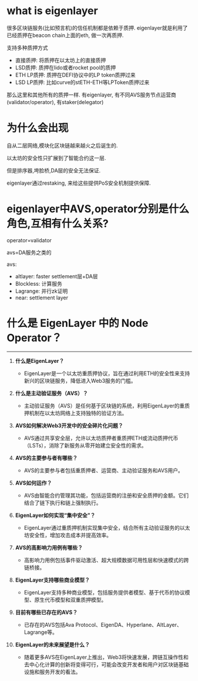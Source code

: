 # what is eigenlayer

很多区块链服务(比如预言机)的信任机制都是依赖于质押. eigenlayer就是利用了已经质押在beacon chain上面的eth, 做一次再质押.

支持多种质押方式
* 直接质押: 将质押在以太坊上的直接质押
* LSD质押: 质押在lido或者rocket pool的质押
* ETH LP质押: 质押在DEFI协议中的LP token质押过来
* LSD LP质押: 比如curve的stETH-ETH等LPToken质押过来

那么这里和其他所有的质押一样. 有eigenlayer, 有不同AVS服务节点运营商(validator/operator), 有staker(delegator)

# 为什么会出现
自从二层网络,模块化区块链越来越火之后诞生的.

以太坊的安全性只扩展到了智能合约这一层.

但是排序器,垮脸桥,DA层的安全无法保证.

eigenlayer通过restaking, 来给这些提供PoS安全机制提供保障.

# eigenlayer中AVS,operator分别是什么角色,互相有什么关系?

operator=validator

avs=DA服务之类的

avs: 

* altlayer: faster settlement层+DA层
* Blockless: 计算服务
* Lagrange: 并行zk证明
* near: settlement layer

# 什么是 EigenLayer 中的 Node Operator？




---


1. **什么是EigenLayer？**
   - EigenLayer是一个以太坊重质押协议，旨在通过利用ETH的安全性来支持新兴的区块链服务，降低进入Web3服务的门槛。

2. **什么是主动验证服务（AVS）？**
   - 主动验证服务（AVS）是任何基于区块链的系统，利用EigenLayer的重质押机制在以太坊网络上支持独特的验证方法。

3. **AVS如何解决Web3开发中的安全碎片化问题？**
   - AVS通过共享安全层，允许以太坊质押者重质押ETH或流动质押代币（LSTs），消除了新服务从零开始建立安全性的需求。

4. **AVS的主要参与者有哪些？**
   - AVS的主要参与者包括重质押者、运营商、主动验证服务和AVS用户。

5. **AVS如何运作？**
   - AVS由智能合约管理其功能，包括运营商的注册和安全质押的金额。它们结合了链下执行和链上强制执行。

6. **EigenLayer如何实现“集中安全”？**
   - EigenLayer通过重质押机制实现集中安全，结合所有主动验证服务的以太坊安全性，增加攻击成本并提高效率。

7. **AVS的高影响力用例有哪些？**
   - 高影响力用例包括事件驱动激活、超大规模数据可用性层和快速模式的跨链桥接。

8. **EigenLayer支持哪些商业模型？**
   - EigenLayer支持多种商业模型，包括服务提供者模型、基于代币的协议模型、原生代币模型和双重质押模型。

9. **目前有哪些已存在的AVS？**
   - 已存在的AVS包括Ava Protocol、EigenDA、Hyperlane、AltLayer、Lagrange等。

10. **EigenLayer的未来展望是什么？**
    - 随着更多AVS在EigenLayer上推出，Web3将快速发展，跨链互操作性和去中心化计算的创新将变得可行，可能会改变开发者和用户对区块链基础设施和服务开发的看法。
